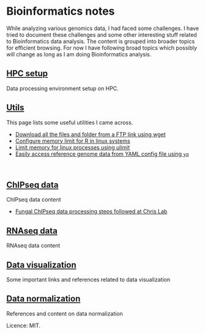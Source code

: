 # Bioinformatics notes

While analyzing various genomics data, I had faced some challenges. I have tried to document these challenges and some other interesting stuff related to Bioinformatics data analysis. The content is grouped into broader topics for efficient browsing. For now I have following broad topics which possibly will change as long as I am doing Bioinformatics analysis. 

## [HPC setup](05_hpc_setup.md)
Data processing environment setup on HPC.

## [Utils](00_utils.md)
This page lists some useful utilities I came across.
- [Download all the files and folder from a FTP link using wget](data/utils/01-ftp_wget_whole_dir.md)
- [Configure memory limit for R in linux systems](data/utils/02-R_memory_limit.md)
- [Limit memory for linux processes using ulimit](data/utils/03-memory_limit.md)
- [Easily access reference genome data from YAML config file using `yq`](data/utils/04-yq_yaml_parse.md)
<br>

## [ChIPseq data](01_chipseq.md)
ChIPseq data content
- [Fungal ChIPseq data processing steps followed at Chris Lab](data/ChIPseq/01_CL_ChIPseq_pipeline.md)

## [RNAseq data](02_rnaseq.md)
RNAseq data content

## [Data visualization](03_data_viz.md)
Some important links and references related to data visualization

## [Data normalization](04_data_norm.md)
References and content on data normalization


Licence: MIT.